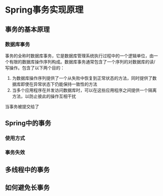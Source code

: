 # Spring事务实现原理

## 事务的基本原理

### 数据库事务

事务的全称时数据库事务，它是数据库管理系统执行过程中的一个逻辑单位，由一个有限的数据库操作序列构成。数据库事务通常包含了一个序列的对数据库的读/写操作。包含了以下两个目的：

1. 为数据库操作序列提供了一个从失败中恢复到正常状态的方法，同时提供了数据库即使在异常状态下仍能保持一致性的方法
2. 当多个应用程序在并发访问数据库时，可以在这些应用程序之间提供一个隔离方法，以防止彼此的操作互相干扰

当事务被提交给了

## Spring中的事务

### 使用方式

### 事务失效



## 多线程中的事务

## 如何避免长事务